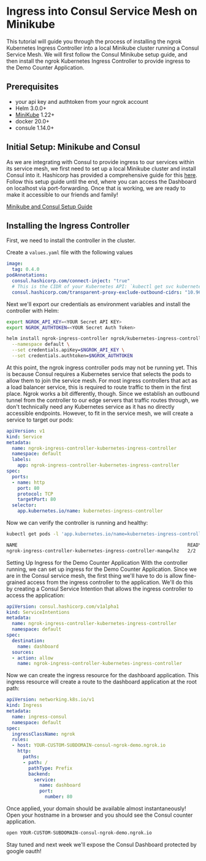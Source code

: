 # Ingress into Consul Service Mesh on Minikube

This tutorial will guide you through the process of installing the ngrok Kubernetes Ingress Controller into a local Minikube cluster running a Consul Service Mesh. We will first follow the Consul Minikube setup guide, and then install the ngrok Kubernetes Ingress Controller to provide ingress to the Demo Counter Application.

## Prerequisites
- your api key and authtoken from your ngrok account
- Helm 3.0.0+
- [MiniKube](https://minikube.sigs.k8s.io/docs/start/) 1.22+
- docker 20.0+
- consule 1.14.0+


## Initial Setup: Minikube and Consul

As we are integrating with Consul to provide ingress to our services within its service mesh, we first need to set up a local Minikube cluster and install Consul into it. Hashicorp has provided a comprehensive guide for this [here](https://developer.hashicorp.com/consul/tutorials/kubernetes/kubernetes-minikube). Follow this setup guide until the end, where you can access the Dashboard on localhost via port-forwarding. Once that is working, we are ready to make it accessible to our friends and family!

[Minikube and Consul Setup Guide](https://developer.hashicorp.com/consul/tutorials/kubernetes/kubernetes-minikube)

## Installing the Ingress Controller
First, we need to install the controller in the cluster.

Create a `values.yaml` file with the following values
```yaml
image:
  tag: 0.4.0
podAnnotations:
  consul.hashicorp.com/connect-inject: "true"
  # This is the CIDR of your Kubernetes API: `kubectl get svc kubernetes --output jsonpath='{.spec.clusterIP}'
  consul.hashicorp.com/transparent-proxy-exclude-outbound-cidrs: "10.96.0.1/32"
```

Next we'll export our credentials as environment variables and install the controller with Helm:

```bash
export NGROK_API_KEY=<YOUR Secret API KEY>
export NGROK_AUTHTOKEN=<YOUR Secret Auth Token>

helm install ngrok-ingress-controller ngrok/kubernetes-ingress-controller --version 0.6.0 \
  --namespace default \
  --set credentials.apiKey=$NGROK_API_KEY \
  --set credentials.authtoken=$NGROK_AUTHTOKEN
```


At this point, the ngrok ingress controller pods may not be running yet. This is because Consul requires a Kubernetes service that selects the pods to allow them to join the service mesh. For most ingress controllers that act as a load balancer service, this is required to route traffic to them in the first place. Ngrok works a bit differently, though. Since we establish an outbound tunnel from the controller to our edge servers that traffic routes through, we don't technically need any Kubernetes service as it has no directly accessible endpoints. However, to fit in the service mesh, we will create a service to target our pods:


```yaml
apiVersion: v1
kind: Service
metadata:
  name: ngrok-ingress-controller-kubernetes-ingress-controller
  namespace: default
  labels:
    app: ngrok-ingress-controller-kubernetes-ingress-controller
spec:
  ports:
  - name: http
    port: 80
    protocol: TCP
    targetPort: 80
  selector:
    app.kubernetes.io/name: kubernetes-ingress-controller
```

Now we can verify the controller is running and healthy:

```bash
kubectl get pods -l 'app.kubernetes.io/name=kubernetes-ingress-controller' -n default

NAME                                                              READY   STATUS    RESTARTS      AGE
ngrok-ingress-controller-kubernetes-ingress-controller-manqwlhz   2/2     Running   2 (93s ago)   2m17s
```

Setting Up Ingress for the Demo Counter Application
With the controller running, we can set up ingress for the Demo Counter Application. Since we are in the Consul service mesh, the first thing we'll have to do is allow fine-grained access from the ingress controller to the application. We'll do this by creating a Consul Service Intention that allows the ingress controller to access the application:


```yaml
apiVersion: consul.hashicorp.com/v1alpha1
kind: ServiceIntentions
metadata:
  name: ngrok-ingress-controller-kubernetes-ingress-controller
  namespace: default
spec:
  destination:
    name: dashboard
  sources:
  - action: allow
    name: ngrok-ingress-controller-kubernetes-ingress-controller
```


Now we can create the ingress resource for the dashboard application. This ingress resource will create a route to the dashboard application at the root path:


```yaml
apiVersion: networking.k8s.io/v1
kind: Ingress
metadata:
  name: ingress-consul
  namespace: default
spec:
  ingressClassName: ngrok
  rules:
  - host: YOUR-CUSTOM-SUBDOMAIN-consul-ngrok-demo.ngrok.io
    http:
      paths:
      - path: /
        pathType: Prefix
        backend:
          service:
            name: dashboard
            port:
              number: 80
```


Once applied, your domain should be available almost instantaneously! Open your hostname in a browser and you should see the Consul counter application.

```bash
open YOUR-CUSTOM-SUBDOMAIN-consul-ngrok-demo.ngrok.io
```

Stay tuned and next week we'll expose the Consul Dashboard protected by google oauth!
